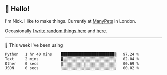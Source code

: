 ## 👋 Hello! 

I'm Nick. I like to make things. Currently at [ManyPets](https://manypets.com) in London.

Occasionally [I write random things here](https://nicksnell.com) and [here](https://twitter.com/nicksnell).

-------

🚀 This week I've been using

<!--START_SECTION:waka-->

```txt
Python   1 hr 40 mins    ████████████████████████▒   97.24 %
Text     2 mins          ▓░░░░░░░░░░░░░░░░░░░░░░░░   02.04 %
Other    0 secs          ▒░░░░░░░░░░░░░░░░░░░░░░░░   00.69 %
JSON     0 secs          ░░░░░░░░░░░░░░░░░░░░░░░░░   00.02 %
```

<!--END_SECTION:waka-->
